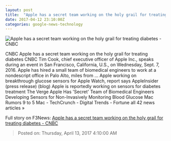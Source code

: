 ```yaml
---
layout: post
title:  "Apple has a secret team working on the holy grail for treating diabetes - CNBC"
date: 2017-04-12 23:10:00Z
categories: google-news-technology
---
```


![Apple has a secret team working on the holy grail for treating diabetes - CNBC](http://fm.cnbc.com/applications/cnbc.com/resources/img/editorial/2016/09/07/103921949-GettyImages-599930746.1910x1000.jpg)

CNBC Apple has a secret team working on the holy grail for treating diabetes CNBC Tim Cook, chief executive officer of Apple Inc., speaks during an event in San Francisco, California, U.S., on Wednesday, Sept. 7, 2016. Apple has hired a small team of biomedical engineers to work at a nondescript office in Palo Alto, miles from ... Apple working on breakthrough glucose sensors for Apple Watch, report says AppleInsider (press release) (blog) Apple is reportedly working on sensors for diabetes treatment The Verge Apple Has 'Secret' Team of Biomedical Engineers Developing Sensors for Non-Invasively Monitoring Blood Glucose Mac Rumors 9 to 5 Mac - TechCrunch - Digital Trends - Fortune all 42 news articles »


Full story on F3News: [Apple has a secret team working on the holy grail for treating diabetes - CNBC](http://www.f3nws.com/n/mduQjH)

> Posted on: Thursday, April 13, 2017 4:10:00 AM
